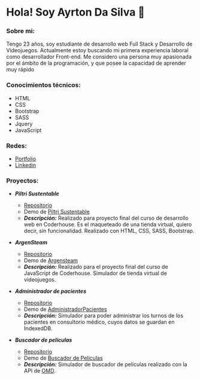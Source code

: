 # Hola! Soy Ayrton Da Silva 👋

### **Sobre mi**:
Tengo 23 años, soy estudiante de desarrollo web Full Stack y Desarrollo de Videojuegos. Actualmente estoy buscando mi primera experiencia laboral como desarrollador Front-end. Me considero una persona muy apasionada por el ámbito de la programación, y que posee la capacidad de aprender muy rápido

### **Conocimientos técnicos**:
- HTML
- CSS
- Bootstrap
- SASS
- Jquery
- JavaScript

### **Redes**:
- [Portfolio](https://ayrds.netlify.app/)
- [Linkedin](https://www.linkedin.com/in/ayrds/)

### Proyectos:
- ***Piltri Sustentable***
  - [Repositorio](https://github.com/AyrDS/piltri)
  - Demo de [Piltri Sustentable](https://piltrisustentable.netlify.app)
  - ***Descripción:*** Realizado para proyecto final del curso de desarrollo web en Coderhouse. Es el maqueteado de una tienda virtual, quiero decir, sin funcionalidad. Realizado con HTML, CSS, SASS, Bootstrap.

- ***ArgenSteam***
  - [Repositorio](https://github.com/AyrDS/argensteam)
  - Demo de [Argensteam](https://argensteam.netlify.app)
  - ***Descripción:*** Realizado para el proyecto final del curso de JavaScript de Coderhouse. Simulador de tienda virtual de videojuegos.

- ***Administrador de pacientes***
  - [Repositorio](https://github.com/AyrDS/AdministradorPacientes)
  - Demo de [AdministradorPacientes](https://administradorpaciente.netlify.app/)
  - ***Descripción:*** Simulador para poder administrar los turnos de los pacientes en consultorio médico, cuyos datos se guardan en IndexedDB.

- ***Buscador de películas***
  - [Repositorio](https://github.com/AyrDS/buscadorPeliculas)
  - Demo de [Buscador de Películas](https://simbuscadorpeliculas.netlify.app)
  - ***Descripción:*** Simulador de buscador de películas realizado con la API de [OMD](https://www.omdbapi.com/).

<!--
**AyrDS/AyrDS** is a ✨ _special_ ✨ repository because its `README.md` (this file) appears on your GitHub profile.

Here are some ideas to get you started:

- 🔭 I’m currently working on ...
- 🌱 I’m currently learning ...
- 👯 I’m looking to collaborate on ...
- 🤔 I’m looking for help with ...
- 💬 Ask me about ...
- 📫 How to reach me: ...
- 😄 Pronouns: ...
- ⚡ Fun fact: ...
-->
